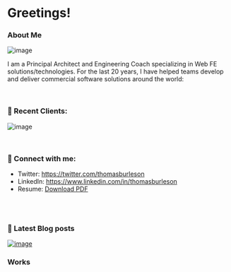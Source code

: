 # Greetings!

### About Me

![image](https://user-images.githubusercontent.com/210413/140199995-347f8c76-7780-461e-a650-ede6a12a67f1.png)

I am a Principal Architect and Engineering Coach specializing in Web FE solutions/technologies. For the last 20 years, I have helped teams develop and deliver commercial software solutions around the world:


<br/>

### 🤝 Recent Clients:

![image](https://user-images.githubusercontent.com/210413/140201146-e78b56bc-fec7-4e43-ba1e-603061f5a759.png)

<br/>

### 🤝 Connect with me:

- Twitter: https://twitter.com/thomasburleson
- LinkedIn: https://www.linkedin.com/in/thomasburleson
- Resume: [Download PDF](https://github.com/ThomasBurleson/thomasburleson/files/7470965/ThomasBurleson.2021.pdf)

<br/>
<br/>


### 📝 Latest Blog posts

[![image](https://user-images.githubusercontent.com/210413/140200140-05aa7e38-0018-4c88-bbdc-d97a2d79c5ca.png)](https://thomasburlesonia.medium.com/list/published-articles-e052412d4b56)


### Works
